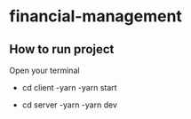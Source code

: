 # financial-management

## How to run project
Open your terminal
- cd client
-yarn
-yarn start

- cd server
-yarn 
-yarn dev
